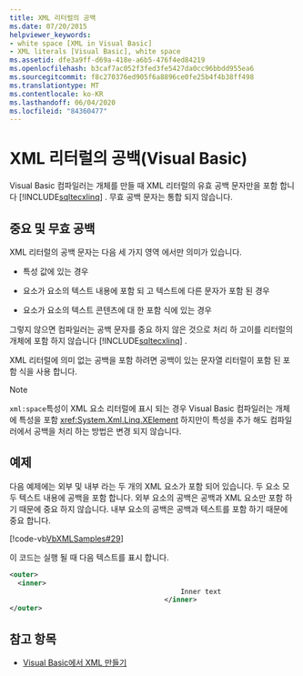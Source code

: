 ```yaml
---
title: XML 리터럴의 공백
ms.date: 07/20/2015
helpviewer_keywords:
- white space [XML in Visual Basic]
- XML literals [Visual Basic], white space
ms.assetid: dfe3a9ff-d69a-418e-a6b5-476f4ed84219
ms.openlocfilehash: b3caf7ac052f3fed3fe5427da0cc96bbdd955ea6
ms.sourcegitcommit: f8c270376ed905f6a8896ce0fe25b4f4b38ff498
ms.translationtype: MT
ms.contentlocale: ko-KR
ms.lasthandoff: 06/04/2020
ms.locfileid: "84360477"
---
```

# <a name="white-space-in-xml-literals-visual-basic"></a>XML 리터럴의 공백(Visual Basic)
Visual Basic 컴파일러는 개체를 만들 때 XML 리터럴의 유효 공백 문자만을 포함 합니다 [!INCLUDE[sqltecxlinq](~/includes/sqltecxlinq-md.md)] . 무효 공백 문자는 통합 되지 않습니다.  
  
## <a name="significant-and-insignificant-white-space"></a>중요 및 무효 공백  
 XML 리터럴의 공백 문자는 다음 세 가지 영역 에서만 의미가 있습니다.  
  
- 특성 값에 있는 경우  
  
- 요소가 요소의 텍스트 내용에 포함 되 고 텍스트에 다른 문자가 포함 된 경우  
  
- 요소가 요소의 텍스트 콘텐츠에 대 한 포함 식에 있는 경우  
  
 그렇지 않으면 컴파일러는 공백 문자를 중요 하지 않은 것으로 처리 하 고이를 리터럴의 개체에 포함 하지 않습니다 [!INCLUDE[sqltecxlinq](~/includes/sqltecxlinq-md.md)] .  
  
 XML 리터럴에 의미 없는 공백을 포함 하려면 공백이 있는 문자열 리터럴이 포함 된 포함 식을 사용 합니다.  
  
> [!NOTE]
> `xml:space`특성이 XML 요소 리터럴에 표시 되는 경우 Visual Basic 컴파일러는 개체에 특성을 포함 <xref:System.Xml.Linq.XElement> 하지만이 특성을 추가 해도 컴파일러에서 공백을 처리 하는 방법은 변경 되지 않습니다.  
  
## <a name="examples"></a>예제  
 다음 예제에는 외부 및 내부 라는 두 개의 XML 요소가 포함 되어 있습니다. 두 요소 모두 텍스트 내용에 공백을 포함 합니다. 외부 요소의 공백은 공백과 XML 요소만 포함 하기 때문에 중요 하지 않습니다. 내부 요소의 공백은 공백과 텍스트를 포함 하기 때문에 중요 합니다.  
  
 [!code-vb[VbXMLSamples#29](~/samples/snippets/visualbasic/VS_Snippets_VBCSharp/VbXMLSamples/VB/XMLSamples13.vb#29)]  
  
 이 코드는 실행 될 때 다음 텍스트를 표시 합니다.  
  
```xml  
<outer>  
  <inner>  
                                          Inner text  
                                      </inner>  
</outer>  
```  
  
## <a name="see-also"></a>참고 항목

- [Visual Basic에서 XML 만들기](creating-xml.md)
